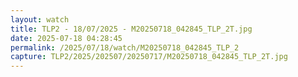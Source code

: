 ```yaml
---
layout: watch
title: TLP2 - 18/07/2025 - M20250718_042845_TLP_2T.jpg
date: 2025-07-18 04:28:45
permalink: /2025/07/18/watch/M20250718_042845_TLP_2
capture: TLP2/2025/202507/20250717/M20250718_042845_TLP_2T.jpg
---
```

